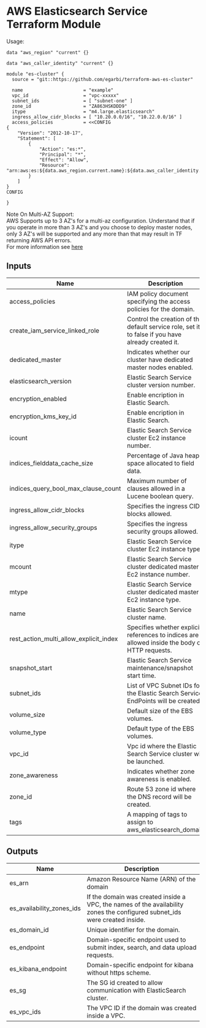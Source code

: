 AWS Elasticsearch Service Terraform Module
==========================================

Usage:

```hcl
data "aws_region" "current" {}

data "aws_caller_identity" "current" {}

module "es-cluster" {
  source = "git::https://github.com/egarbi/terraform-aws-es-cluster"

  name                      = "example"
  vpc_id                    = "vpc-xxxxx"
  subnet_ids                = [ "subnet-one" ]
  zone_id                   = "ZA863HSKDDD9"
  itype                     = "m4.large.elasticsearch"
  ingress_allow_cidr_blocks = [ "10.20.0.0/16", "10.22.0.0/16" ]
  access_policies           = <<CONFIG
{
    "Version": "2012-10-17",
    "Statement": [
        {
            "Action": "es:*",
            "Principal": "*",
            "Effect": "Allow",
            "Resource": "arn:aws:es:${data.aws_region.current.name}:${data.aws_caller_identity.current.account_id}:domain/example/*"
        }
    ]
}
CONFIG

}
```

 Note On Multi-AZ Support:<br>
 AWS Supports up to 3 AZ's for a multi-az configuration. Understand that if you operate in more than 3 AZ's and you choose to deploy master nodes, only 3 AZ's will be supported and any more than that may result in TF returning AWS API errors.<br> 
 For more information see [here](https://docs.aws.amazon.com/elasticsearch-service/latest/developerguide/es-managedomains-dedicatedmasternodes.html)

## Inputs

| Name | Description | Type | Default | Required |
|------|-------------|:----:|:-----:|:-----:|
| access\_policies | IAM policy document specifying the access policies for the domain. | string | `""` | no |
| create\_iam\_service\_linked\_role | Control the creation of the default service role, set it to false if you have already created it. | bool | true | no |
| dedicated\_master | Indicates whether our cluster have dedicated master nodes enabled. | string | `"false"` | no |
| elasticsearch\_version | Elastic Search Service cluster version number. | string | `"5.5"` | no |
| encryption\_enabled | Enable encription in Elastic Search. | string | `"false"` | no |
| encryption\_kms\_key\_id | Enable encription in Elastic Search. | string | `""` | no |
| icount | Elastic Search Service cluster Ec2 instance number. | string | `"1"` | no |
| indices\_fielddata\_cache\_size | Percentage of Java heap space allocated to field data. | string | `""` | no |
| indices\_query\_bool\_max\_clause\_count | Maximum number of clauses allowed in a Lucene boolean query. | string | `"1024"` | no |
| ingress\_allow\_cidr\_blocks | Specifies the ingress CIDR blocks allowed. | list | `<list>` | no |
| ingress\_allow\_security\_groups | Specifies the ingress security groups allowed. | list | `<list>` | no |
| itype | Elastic Search Service cluster Ec2 instance type. | string | `"m4.large.elasticsearch"` | no |
| mcount | Elastic Search Service cluster dedicated master Ec2 instance number. | string | `"0"` | no |
| mtype | Elastic Search Service cluster dedicated master Ec2 instance type. | string | `""` | no |
| name | Elastic Search Service cluster name. | string | n/a | yes |
| rest\_action\_multi\_allow\_explicit\_index | Specifies whether explicit references to indices are allowed inside the body of HTTP requests. | string | `"true"` | no |
| snapshot\_start | Elastic Search Service maintenance/snapshot start time. | string | `"0"` | no |
| subnet\_ids | List of VPC Subnet IDs for the Elastic Search Service EndPoints will be created. | list | n/a | yes |
| volume\_size | Default size of the EBS volumes. | string | `"35"` | no |
| volume\_type | Default type of the EBS volumes. | string | `"gp2"` | no |
| vpc\_id | Vpc id where the Elastic Search Service cluster will be launched. | string | n/a | yes |
| zone\_awareness | Indicates whether zone awareness is enabled. | string | `"false"` | no |
| zone\_id | Route 53 zone id where the DNS record will be created. | string | `""` | no |
| tags | A mapping of tags to assign to aws_elasticsearch_domain | map(string) | `{}` | no |

## Outputs
| Name | Description |
|------|-------------|
| es\_arn | Amazon Resource Name (ARN) of the domain |
| es\_availability\_zones\_ids | If the domain was created inside a VPC, the names of the availability zones the configured subnet_ids were created inside. |
| es\_domain\_id | Unique identifier for the domain. |
| es\_endpoint | Domain-specific endpoint used to submit index, search, and data upload requests. |
| es\_kibana\_endpoint | Domain-specific endpoint for kibana without https scheme. |
| es\_sg | The SG id created to allow communication with ElasticSearch cluster. |
| es\_vpc\_ids | The VPC ID if the domain was created inside a VPC. |
